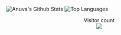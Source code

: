 ![Anuva's Github Stats](https://github-readme-stats.vercel.app/api?username=anuva04&show_icons=true&theme=tokyonight)
![Top Languages](https://github-readme-stats.vercel.app/api/top-langs/?username=anuva04&theme=tokyonight)
<p align="center"> 
  Visitor count<br>
  <img src="https://profile-counter.glitch.me/anuva04/count.svg" />
</p>
